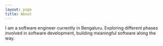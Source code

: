 ```yaml
---
layout: page
title: About
---
```


I am a software engineer currently in Bengaluru. Exploring different phases involved in software development, building meaningful software along the way.

<!---
Here are some of the projects I have worked on (not updated since 2017):
- [Audit WebApp](https://us-central1-audit-app-819d8.cloudfunctions.net/app/home) - Worked on front-end.
- [Calcy](http://mayankshekhar03.github.io/calcy) - online calculator.
- [Pomodoro Clock](http://mayankshekhar03.github.io/pomodo) - a pomodoro clock.
- [Simon Game](http://mayankshekhar03.github.io/simon) - memory game.
- [Tic-Tac-Toe](http://mayankshekhar03.github.io/tic-tac-toe) - classic game.
- [Random Quotes](http://mayankshekhar03.github.io/random-pro-quotes) - displays random quotes.
- [Twitch Stream](http://mayankshekhar03.github.io/twitch) - status of a bunch of twitch streamers.
- [Weatherly](http://mayankshekhar03.github.io/weatherly) - current weather location.
- [Wiki Search](http://mayankshekhar03.github.io/wiki-search) - search for Wikipedia articles.
- [Wordout](http://wordout.000webhostapp.com/) - broadcast webapp.
-->
